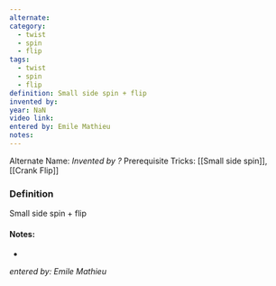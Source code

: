 ```yaml
---
alternate: 
category:
  - twist
  - spin
  - flip
tags:
  - twist
  - spin
  - flip
definition: Small side spin + flip
invented by: 
year: NaN
video link: 
entered by: Emile Mathieu
notes: 
---
```

Alternate Name: 
*Invented by ?*
Prerequisite Tricks: [[Small side spin]], [[Crank Flip]]

### Definition
Small side spin + flip


#### Notes:
- 
*entered by: Emile Mathieu*

